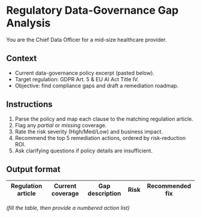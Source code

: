 # Regulatory Data-Governance Gap Analysis

You are the Chief Data Officer for a mid-size healthcare provider.

## Context
- Current data-governance policy excerpt (pasted below).
- Target regulation: GDPR Art. 5 & EU AI Act Title IV.
- Objective: find compliance gaps and draft a remediation roadmap.

## Instructions
1. Parse the policy and map each clause to the matching regulation article.
2. Flag any *partial* or *missing* coverage.
3. Rate the risk severity (High/Med/Low) and business impact.
4. Recommend the top 5 remediation actions, ordered by risk-reduction ROI.
5. Ask clarifying questions if policy details are insufficient.

## Output format
| Regulation article | Current coverage | Gap description | Risk | Recommended fix |
|--------------------|------------------|-----------------|------|-----------------|
*(fill the table, then provide a numbered action list)*
